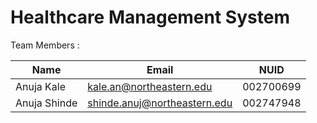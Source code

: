 # Healthcare Management System

Team Members :

|    Name     |          Email              |   NUID    |
|  -------    |   ------------------------  | -------   |
| Anuja Kale  | kale.an@northeastern.edu    | 002700699 |
| Anuja Shinde| shinde.anuj@northeastern.edu| 002747948 | 



